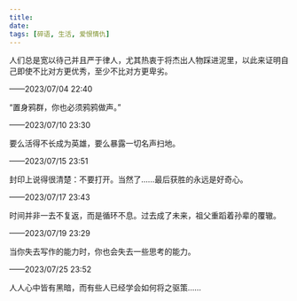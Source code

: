 ```yaml
---
title: 
date: 
tags: [碎语, 生活, 爱恨情仇]
---
```


人们总是宽以待己并且严于律人，尤其热衷于将杰出人物踩进泥里，以此来证明自己即使不比对方更优秀，至少不比对方更卑劣。

——2023/07/04 22:40

“置身鸦群，你也必须鸦鸦做声。”

——2023/07/10 23:30

要么活得不长成为英雄，要么暴露一切名声扫地。

——2023/07/15 23:51

封印上说得很清楚：不要打开。当然了……最后获胜的永远是好奇心。

——2023/07/17 23:43

时间并非一去不复返，而是循环不息。过去成了未来，祖父重蹈着孙辈的覆辙。

——2023/07/19 23:29

当你失去写作的能力时，你也会失去一些思考的能力。

——2023/07/25 23:52

人人心中皆有黑暗，而有些人已经学会如何将之驱策……


